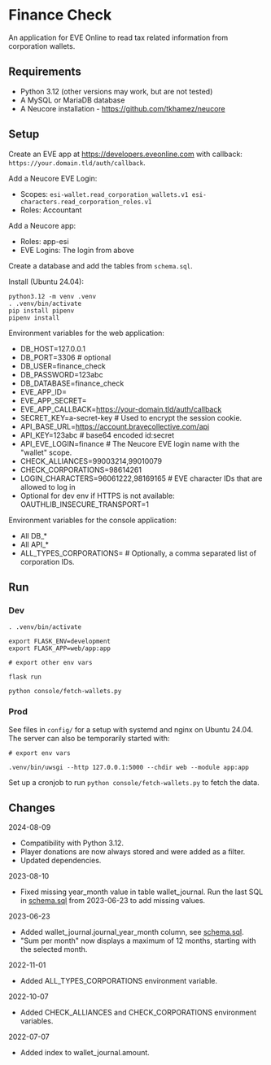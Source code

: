 # Finance Check

An application for EVE Online to read tax related information from corporation wallets.

## Requirements

- Python 3.12 (other versions may work, but are not tested)
- A MySQL or MariaDB database
- A Neucore installation - https://github.com/tkhamez/neucore

## Setup

Create an EVE app at https://developers.eveonline.com with callback: 
`https://your.domain.tld/auth/callback`.

Add a Neucore EVE Login:
- Scopes: `esi-wallet.read_corporation_wallets.v1 esi-characters.read_corporation_roles.v1`
- Roles: Accountant

Add a Neucore app:
- Roles: app-esi
- EVE Logins: The login from above

Create a database and add the tables from `schema.sql`.

Install (Ubuntu 24.04):
```
python3.12 -m venv .venv
. .venv/bin/activate
pip install pipenv
pipenv install
```

Environment variables for the web application:
- DB_HOST=127.0.0.1
- DB_PORT=3306 # optional
- DB_USER=finance_check
- DB_PASSWORD=123abc
- DB_DATABASE=finance_check
- EVE_APP_ID=
- EVE_APP_SECRET=
- EVE_APP_CALLBACK=https://your-domain.tld/auth/callback
- SECRET_KEY=a-secret-key # Used to encrypt the session cookie.
- API_BASE_URL=https://account.bravecollective.com/api
- API_KEY=123abc # base64 encoded id:secret
- API_EVE_LOGIN=finance # The Neucore EVE login name with the "wallet" scope.
- CHECK_ALLIANCES=99003214,99010079
- CHECK_CORPORATIONS=98614261
- LOGIN_CHARACTERS=96061222,98169165 # EVE character IDs that are allowed to log in
- Optional for dev env if HTTPS is not available: OAUTHLIB_INSECURE_TRANSPORT=1

Environment variables for the console application:
- All DB_*
- All API_*
- ALL_TYPES_CORPORATIONS= # Optionally, a comma separated list of corporation IDs.

## Run

### Dev

```
. .venv/bin/activate

export FLASK_ENV=development
export FLASK_APP=web/app:app

# export other env vars

flask run

python console/fetch-wallets.py
```

### Prod

See files in `config/` for a setup with systemd and nginx on Ubuntu 24.04.  
The server can also be temporarily started with:
```
# export env vars

.venv/bin/uwsgi --http 127.0.0.1:5000 --chdir web --module app:app
```

Set up a cronjob to run `python console/fetch-wallets.py` to fetch the data.

## Changes

2024-08-09
- Compatibility with Python 3.12.
- Player donations are now always stored and were added as a filter.
- Updated dependencies.

2023-08-10
- Fixed missing year_month value in table wallet_journal. Run the last SQL in [schema.sql](schema.sql) from
  2023-06-23 to add missing values.

2023-06-23
- Added wallet_journal.journal_year_month column, see [schema.sql](schema.sql).
- "Sum per month" now displays a maximum of 12 months, starting with the selected month.

2022-11-01
- Added ALL_TYPES_CORPORATIONS environment variable.

2022-10-07
- Added CHECK_ALLIANCES and CHECK_CORPORATIONS environment variables.

2022-07-07
- Added index to wallet_journal.amount.
